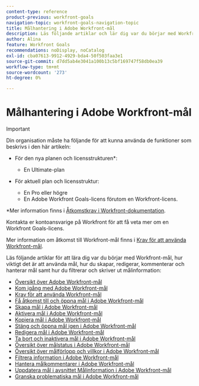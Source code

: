 ```yaml
---
content-type: reference
product-previous: workfront-goals
navigation-topic: workfront-goals-navigation-topic
title: Målhantering i Adobe Workfront-mål
description: Läs följande artiklar och lär dig var du börjar med Workfront-mål, hur viktigt det är att använda mål, hur du skapar, redigerar, kommenterar och hanterar mål samt hur du filtrerar och skriver ut målinformation
author: Alina
feature: Workfront Goals
recommendations: noDisplay, noCatalog
exl-id: cba07613-9912-4929-bda4-50f503faa3e1
source-git-commit: d7dd5ab4e3041a100b13c5bf169747f58db0ea39
workflow-type: tm+mt
source-wordcount: '273'
ht-degree: 0%

---
```


# Målhantering i Adobe Workfront-mål

>[!IMPORTANT]
>
>Din organisation måste ha följande för att kunna använda de funktioner som beskrivs i den här artikeln:
>
>* För den nya planen och licensstrukturen*:
>
>   * En Ultimate-plan
>    
>* För aktuell plan och licensstruktur:
>
>   * En Pro eller högre
>   * En Adobe Workfront Goals-licens förutom en Workfront-licens.
>
>*Mer information finns i [Åtkomstkrav i Workfront-dokumentation](/help/quicksilver/administration-and-setup/add-users/access-levels-and-object-permissions/access-level-requirements-in-documentation.md).
>

Kontakta er kontoansvarige på Workfront för att få veta mer om en Workfront Goals-licens.

Mer information om åtkomst till Workfront-mål finns i [Krav för att använda Workfront-mål](/help/quicksilver/workfront-goals/goal-management/access-needed-for-wf-goals.md).

Läs följande artiklar för att lära dig var du börjar med Workfront-mål, hur viktigt det är att använda mål, hur du skapar, redigerar, kommenterar och hanterar mål samt hur du filtrerar och skriver ut målinformation:

* [Översikt över Adobe Workfront-mål](../../workfront-goals/goal-management/wf-goals-overview.md)
* [Kom igång med Adobe Workfront-mål](../../workfront-goals/goal-management/getting-started-with-wf-goals.md)
* [Krav för att använda Workfront-mål](../../workfront-goals/goal-management/access-needed-for-wf-goals.md)
* [Få åtkomst till och öppna mål i Adobe Workfront-mål](../../workfront-goals/goal-management/access-goals-in-wf-goals.md)
* [Skapa mål i Adobe Workfront-mål](../../workfront-goals/goal-management/create-goals.md)
* [Aktivera mål i Adobe Workfront-mål](../../workfront-goals/goal-management/activate-goals.md)
* [Kopiera mål i Adobe Workfront-mål](../../workfront-goals/goal-management/copy-goals.md)
* [Stäng och öppna mål igen i Adobe Workfront-mål](../../workfront-goals/goal-management/close-and-reopen-goals.md)
* [Redigera mål i Adobe Workfront-mål](../../workfront-goals/goal-management/edit-goals.md)
* [Ta bort och inaktivera mål i Adobe Workfront-mål](../../workfront-goals/goal-management/delete-and-deactivate-goals.md)
* [Översikt över målstatus i Adobe Workfront-mål](../../workfront-goals/goal-management/goal-status-overview.md)
* [Översikt över målförlopp och villkor i Adobe Workfront-mål](../../workfront-goals/goal-management/calculate-goal-progress.md)
* [Filtrera information i Adobe Workfront-mål](../../workfront-goals/goal-management/filter-information-wf-goals.md)
* [Hantera målkommentarer i Adobe Workfront-mål](../../workfront-goals/goal-management/manage-goal-comments.md)
* [Uppdatera mål i avsnittet Målinformation i Adobe Workfront-mål](../../workfront-goals/goal-management/update-goals-in-goal-details-panel.md)
* [Granska problematiska mål i Adobe Workfront-mål](../../workfront-goals/goal-management/view-in-trouble-goals.md)
